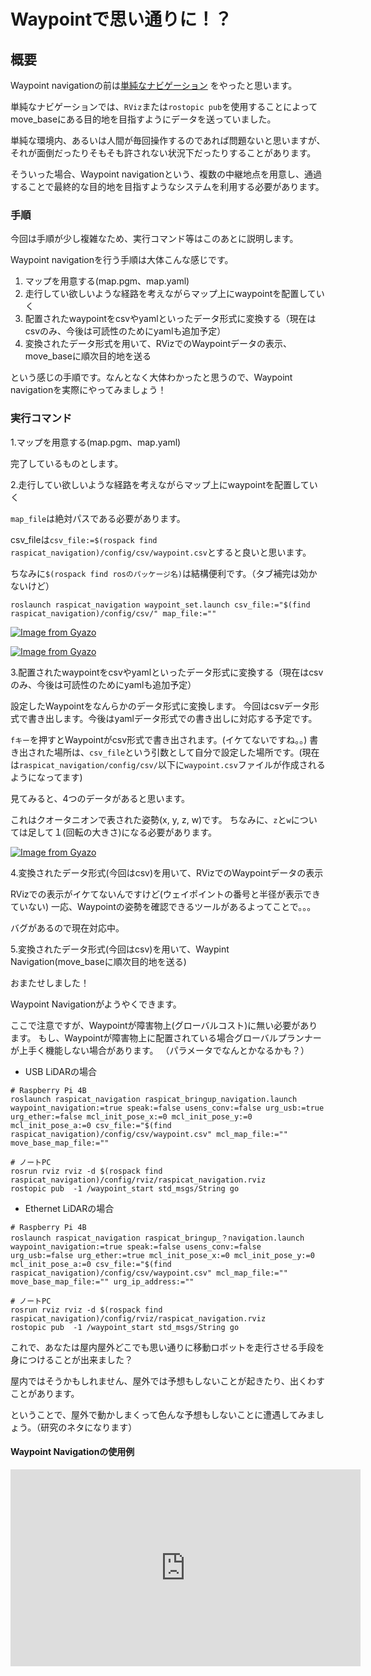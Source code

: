 # Waypointで思い通りに！？

## 概要
Waypoint navigationの前は[単純なナビゲーション](https://uhobeike.github.io/raspicat_documentation/document/lets_move/navigation/Raspberry%20Pi%20Cat%20V2/raspi4_only_navigation/)
をやったと思います。

単純なナビゲーションでは、`RViz`または`rostopic pub`を使用することによってmove_baseにある目的地を目指すようにデータを送っていました。

単純な環境内、あるいは人間が毎回操作するのであれば問題ないと思いますが、それが面倒だったりそもそも許されない状況下だったりすることがあります。

そういった場合、Waypoint navigationという、複数の中継地点を用意し、通過することで最終的な目的地を目指すようなシステムを利用する必要があります。

### 手順

今回は手順が少し複雑なため、実行コマンド等はこのあとに説明します。

Waypoint navigationを行う手順は大体こんな感じです。

1. マップを用意する(map.pgm、map.yaml)
2. 走行してい欲しいような経路を考えながらマップ上にwaypointを配置していく
3. 配置されたwaypointをcsvやyamlといったデータ形式に変換する（現在はcsvのみ、今後は可読性のためにyamlも追加予定）
4. 変換されたデータ形式を用いて、RVizでのWaypointデータの表示、move_baseに順次目的地を送る

という感じの手順です。なんとなく大体わかったと思うので、Waypoint navigationを実際にやってみましょう！


### 実行コマンド

1.マップを用意する(map.pgm、map.yaml)

完了しているものとします。

2.走行してい欲しいような経路を考えながらマップ上にwaypointを配置していく

`map_file`は絶対パスである必要があります。

csv_fileは`csv_file:=$(rospack find raspicat_navigation)/config/csv/waypoint.csv`とすると良いと思います。

ちなみに`$(rospack find rosのパッケージ名)`は結構便利です。（タブ補完は効かないけど）

```
roslaunch raspicat_navigation waypoint_set.launch csv_file:="$(find raspicat_navigation)/config/csv/" map_file:=""
```

[![Image from Gyazo](https://i.gyazo.com/e444bb08c33a7823be7f12108d77dc36.png)](https://gyazo.com/e444bb08c33a7823be7f12108d77dc36)

[![Image from Gyazo](https://i.gyazo.com/8da33d5f9af7d9e3583dab1a062edeb7.png)](https://gyazo.com/8da33d5f9af7d9e3583dab1a062edeb7)

3.配置されたwaypointをcsvやyamlといったデータ形式に変換する（現在はcsvのみ、今後は可読性のためにyamlも追加予定）

設定したWaypointをなんらかのデータ形式に変換します。
今回はcsvデータ形式で書き出します。今後はyamlデータ形式での書き出しに対応する予定です。

`fキー`を押すとWaypointがcsv形式で書き出されます。(イケてないですね。。)
書き出された場所は、`csv_file`という引数として自分で設定した場所です。(現在は`raspicat_navigation/config/csv/`以下に`waypoint.csv`ファイルが作成されるようになってます)

見てみると、4つのデータがあると思います。

これはクオータニオンで表された姿勢(x, y, z, w)です。
ちなみに、`z`と`w`については足して１(回転の大きさ)になる必要があります。

[![Image from Gyazo](https://i.gyazo.com/ebf786903cf19e6b741f12d268316f0f.png)](https://gyazo.com/ebf786903cf19e6b741f12d268316f0f)

4.変換されたデータ形式(今回はcsv)を用いて、RVizでのWaypointデータの表示

RVizでの表示がイケてないんですけど(ウェイポイントの番号と半径が表示できていない)
一応、Waypointの姿勢を確認できるツールがあるよってことで。。。

バグがあるので現在対応中。

5.変換されたデータ形式(今回はcsv)を用いて、Waypint Navigation(move_baseに順次目的地を送る)

おまたせしました！

Waypoint Navigationがようやくできます。

ここで注意ですが、Waypointが障害物上(グローバルコスト)に無い必要があります。
もし、Waypointが障害物上に配置されている場合グローバルプランナーが上手く機能しない場合があります。
（パラメータでなんとかなるかも？）

* USB LiDARの場合

```
# Raspberry Pi 4B
roslaunch raspicat_navigation raspicat_bringup_navigation.launch waypoint_navigation:=true speak:=false usens_conv:=false urg_usb:=true urg_ether:=false mcl_init_pose_x:=0 mcl_init_pose_y:=0 mcl_init_pose_a:=0 csv_file:="$(find raspicat_navigation)/config/csv/waypoint.csv" mcl_map_file:="" move_base_map_file:="" 
```

```
# ノートPC
rosrun rviz rviz -d $(rospack find raspicat_navigation)/config/rviz/raspicat_navigation.rviz
rostopic pub  -1 /waypoint_start std_msgs/String go
```

* Ethernet LiDARの場合

```
# Raspberry Pi 4B
roslaunch raspicat_navigation raspicat_bringup_？navigation.launch waypoint_navigation:=true speak:=false usens_conv:=false urg_usb:=false urg_ether:=true mcl_init_pose_x:=0 mcl_init_pose_y:=0 mcl_init_pose_a:=0 csv_file:="$(find raspicat_navigation)/config/csv/waypoint.csv" mcl_map_file:="" move_base_map_file:="" urg_ip_address:=""
```

```
# ノートPC
rosrun rviz rviz -d $(rospack find raspicat_navigation)/config/rviz/raspicat_navigation.rviz
rostopic pub  -1 /waypoint_start std_msgs/String go
```

これで、あなたは屋内屋外どこでも思い通りに移動ロボットを走行させる手段を身につけることが出来ました？

屋内ではそうかもしれません、屋外では予想もしないことが起きたり、出くわすことがあります。

ということで、屋外で動かしまくって色んな予想もしないことに遭遇してみましょう。（研究のネタになります）

#### Waypoint Navigationの使用例

<iframe width="560" height="315" src="https://www.youtube.com/embed/Dgd2tOCEYno" title="YouTube video player" frameborder="0" allow="accelerometer; autoplay; clipboard-write; encrypted-media; gyroscope; picture-in-picture" allowfullscreen></iframe>